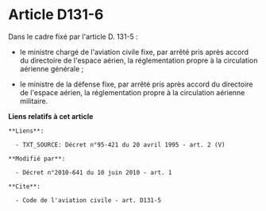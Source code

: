 # Article D131-6

Dans le cadre fixé par l'article D. 131-5 : 

- le ministre chargé de l'aviation civile fixe, par arrêté pris après accord du directoire de l'espace aérien, la
réglementation propre à la circulation aérienne générale ; 

- le ministre de la défense fixe, par arrêté pris après accord du directoire de l'espace aérien, la réglementation propre à
la circulation aérienne militaire.

**Liens relatifs à cet article**

	**Liens**:

	  - TXT_SOURCE: Décret n°95-421 du 20 avril 1995 - art. 2 (V)

	**Modifié par**:

	  - Décret n°2010-641 du 10 juin 2010 - art. 1

	**Cite**:

	  - Code de l'aviation civile - art. D131-5
